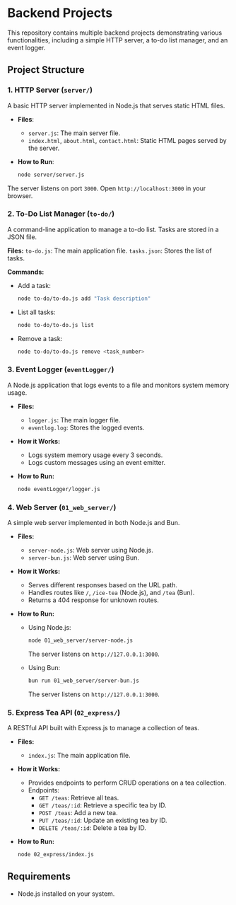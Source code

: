 # Backend Projects

This repository contains multiple backend projects demonstrating various functionalities, including a simple HTTP server, a to-do list manager, and an event logger.

## Project Structure

### 1. HTTP Server (`server/`)

A basic HTTP server implemented in Node.js that serves static HTML files.

- **Files**:
  - `server.js`: The main server file.
  - `index.html`, `about.html`, `contact.html`: Static HTML pages served by the server.

- **How to Run**:
  ```bash
  node server/server.js
  ```

The server listens on port `3000`. Open `http://localhost:3000` in your browser.

### 2. To-Do List Manager (`to-do/`)
A command-line application to manage a to-do list. Tasks are stored in a JSON file.

**Files:**
`to-do.js`: The main application file.
`tasks.json`: Stores the list of tasks.

**Commands:**
 - Add a task:
    ```bash
    node to-do/to-do.js add "Task description"
    ```

 - List all tasks:
    ```bash
    node to-do/to-do.js list
    ```

 - Remove a task:
    ```bash
    node to-do/to-do.js remove <task_number>
    ```
### 3. Event Logger (`eventLogger/`)
A Node.js application that logs events to a file and monitors system memory usage.

- **Files:**
    - `logger.js`: The main logger file.
    - `eventlog.log`: Stores the logged events.

- **How it Works:**
   - Logs system memory usage every 3 seconds.
   - Logs custom messages using an event emitter.

- **How to Run:**
    ```bash
    node eventLogger/logger.js
    ```

### 4. Web Server (`01_web_server/`)

A simple web server implemented in both Node.js and Bun.

- **Files:**
  - `server-node.js`: Web server using Node.js.
  - `server-bun.js`: Web server using Bun.

- **How it Works:**
  - Serves different responses based on the URL path.
  - Handles routes like `/`, `/ice-tea` (Node.js), and `/tea` (Bun).
  - Returns a 404 response for unknown routes.

- **How to Run:**
  - Using Node.js:
    ```bash
    node 01_web_server/server-node.js
    ```
    The server listens on `http://127.0.0.1:3000`.

  - Using Bun:
    ```bash
    bun run 01_web_server/server-bun.js
    ```
    The server listens on `http://127.0.0.1:3000`.

### 5. Express Tea API (`02_express/`)

A RESTful API built with Express.js to manage a collection of teas.

- **Files:**
  - `index.js`: The main application file.

- **How it Works:**
  - Provides endpoints to perform CRUD operations on a tea collection.
  - Endpoints:
    - `GET /teas`: Retrieve all teas.
    - `GET /teas/:id`: Retrieve a specific tea by ID.
    - `POST /teas`: Add a new tea.
    - `PUT /teas/:id`: Update an existing tea by ID.
    - `DELETE /teas/:id`: Delete a tea by ID.

- **How to Run:**
  ```bash
  node 02_express/index.js
  ```

## Requirements
 - Node.js installed on your system.

